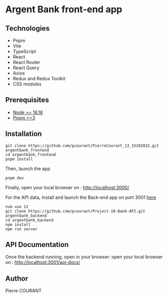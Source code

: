 # Argent Bank front-end app

## Technologies

- Pnpm
- Vite
- TypeScript
- React
- React Router
- React Query
- Axios
- Redux and Redux Toolkit
- CSS modules

## Prerequisites

- [Node >= 16.18](https://nodejs.dev)
- [Pnpm >=3](https://pnpm.io/installation)

## Installation

```console
git clone https://github.com/pcourant/PierreCourant_13_15102022.git argentbank_frontend
cd argentbank_frontend
pnpm install
```

Then, launch the app

```console
pnpm dev
```

Finally, open your local browser on : [http://localhost:3000/](http://localhost:3000/)

For the API data, install and launch the Back-end app on port 3001 [here](https://github.com/pcourant/Project-10-Bank-API)

```console
nvm use 12
git clone https://github.com/pcourant/Project-10-Bank-API.git argentbank_backend
cd argentbank_backend
npm install
npm run server
```

## API Documentation

Once the backend running, open in your browser: open your local browser on : [http://localhost:3001/api-docs/](http://localhost:3001/api-docs/)

## Author

Pierre COURANT
